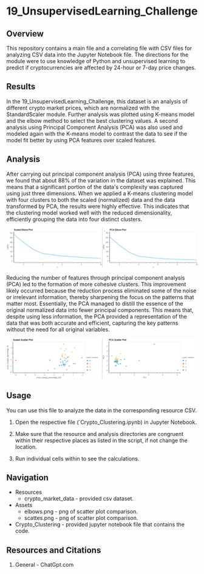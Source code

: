 # 19_UnsupervisedLearning_Challenge
## Overview

This repository contains a main file and a correlating file with CSV files for analyzing CSV data into the Jupyter Notebook file. The directions for the module were to use knowledge of Python and unsupervised learning to predict if cryptocurrencies are affected by 24-hour or 7-day price changes.

## Results

In the 19_UnsupervisedLearning_Challenge, this dataset is an analysis of different crypto market prices, which are normalized with the StandardScaler module. Further analysis was plotted using K-means model and the elbow method to select the best clustering values. A second analysis using Principal Component Analysis (PCA) was also used and modeled again with the K-means model to contrast the data to see if the model fit better by using PCA features over scaled features.

## Analysis

After carrying out principal component analysis (PCA) using three features, we found that about 88% of the variation in the dataset was explained. This means that a significant portion of the data's complexity was captured using just three dimensions. When we applied a K-means clustering model with four clusters to both the scaled (normalized) data and the data transformed by PCA, the results were highly effective. This indicates that the clustering model worked well with the reduced dimensionality, efficiently grouping the data into four distinct clusters.

<p align="center">
<img src="https://github.com/tiascott01/19_UnsupervisedLearning_Challenge/blob/main/Assets/elbows.png" width="750">
</p>

Reducing the number of features through principal component analysis (PCA) led to the formation of more cohesive clusters. This improvement likely occurred because the reduction process eliminated some of the noise or irrelevant information, thereby sharpening the focus on the patterns that matter most. Essentially, the PCA managed to distill the essence of the original normalized data into fewer principal components. This means that, despite using less information, the PCA provided a representation of the data that was both accurate and efficient, capturing the key patterns without the need for all original variables.

<p align="center">
<img src="https://github.com/tiascott01/19_UnsupervisedLearning_Challenge/blob/main/Assets/scatters.png" width="750">
</p>



## Usage

You can use this file to analyze the data in the corresponding resource CSV.

1. Open the respective file (`Crypto_Clustering.ipynb) in Jupyter Notebook.

2. Make sure that the resource and analysis directories are congruent within their respective places as listed in the script, if not change the location.

3. Run individual cells within to see the calculations.


## Navigation
- Resources
    - crypto_market_data - provided csv dataset.
- Assets
    - elbows.png - png of scatter plot comparison.
    - scattes.png - png of scatter plot comparison.
- Crypto_Clustering - provided jupyter notebook file that contains the code.


## Resources and Citations

1. General - ChatGpt.com
